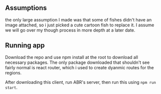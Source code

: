 ## Assumptions

the only large assumption I made was that some of fishes didn't have an image attached, so i just picked a cute cartoon fish to replace it. I assume we will go over my though process in more depth at a later date.

## Running app

Download the repo and use npm install at the root to download all necessary packages. The only package downloaded that shouldn't see fairly normal is react router, which i used to create dyanmic routes for the regions.

After downloading this client, run ABR's server, then run this using `npm run start`.
